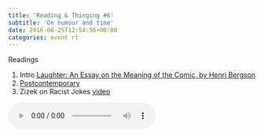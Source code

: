 ```yaml
---
title: 'Reading & Thinging #6'
subtitle: 'On humour and time'
date: 2016-08-25T12:54:56+00:00
categories: event rt
---
```

Readings

1. Intro [Laughter: An Essay on the Meaning of the Comic, by Henri Bergson](https://www.gutenberg.org/files/4352/4352-h/4352-h.htm)
2. [Postcontemporary](http://dismagazine.com/discussion/82090/introduction-to-the-time-complex-postcontemporary/)
3. Zizek on Racist Jokes [video](https://www.youtube.com/watch?v=Ri0qiAita4s)

<audio controls src="https://ou.lc/rt-player/data/reading_thinging_6.mp3"></audio>

